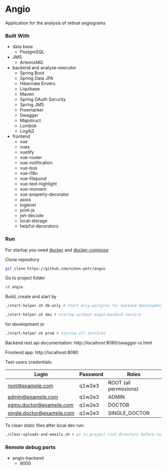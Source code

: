 # Angio

Application for the analysis of retinal angiograms

### Built With

* data base
  * PostgreSQL
* JMS
  * ArtemisMQ
* backend and analyse-executor
  * Spring Boot
  * Spring Data JPA
  * Hibernate Envers
  * Liquibase
  * Maven
  * Spring OAuth Security
  * Spring JMS
  * Freemarker
  * Swagger
  * Mapstruct
  * Lombok
  * Log4j2
* frontend
  * vue
  * vuex
  * vuetify
  * vue-router
  * vue-notification
  * vue-bus
  * vue-i18n
  * vue-filepond
  * vue-text-highlight
  * vue-moment
  * vue-property-decorator
  * axios
  * loglevel
  * print-js
  * jwt-decode
  * local-storage
  * helpful-decorators

### Run

For startup you need [docker](https://www.docker.com/) and [docker-compose](https://docs.docker.com/compose/install/)

Clone repository
```bash
git clone https://github.com/nikon-petr/angio
```

Go to project folder
```bash
cd angio
```

Build, create and start by
```bash
./start-helper.sh db-only # start only postgres for backend development
```
```bash
./start-helper.sh dev # startup without angio-backend service
```
for development or
```bash
./start-helper.sh prod # startup all services
```

Backend rest api documentation: http://localhost:8080/swagger-ui.html

Frontend app: http://localhost:8080

Test-users credentials:

|Login|Password|Roles|
| --- | --- | --- |
|root@example.com|q1w2e3|ROOT (all permissions)|
|admin@example.com|q1w2e3|ADMIN|
|sgmu.doctor@example.com|q1w2e3|DOCTOR|
|single.doctor@example.com|q1w2e3|SINGLE_DOCTOR|

To clean static files after local dev run:
```bash
./clear-uploads-and-emails.sh # go to project root directory before run
```

### Remote debug ports

* angio-backend
  * 8000
